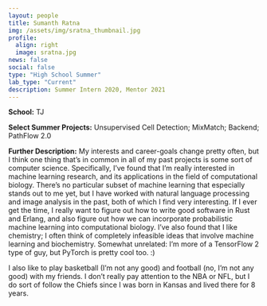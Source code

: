 ```yaml
---
layout: people
title: Sumanth Ratna
img: /assets/img/sratna_thumbnail.jpg
profile:
  align: right
  image: sratna.jpg
news: false
social: false
type: "High School Summer"
lab_type: "Current"
description: Summer Intern 2020, Mentor 2021
---
```


**School:** TJ

**Select Summer Projects:** Unsupervised Cell Detection; MixMatch; Backend; PathFlow 2.0

**Further Description:** My interests and career-goals change pretty often, but I think one thing that’s in common in all of my past projects is some sort of computer science. Specifically, I’ve found that I’m really interested in machine learning research, and its applications in the field of computational biology. There’s no particular subset of machine learning that especially stands out to me yet, but I have worked with natural language processing and image analysis in the past, both of which I find very interesting. If I ever get the time, I really want to figure out how to write good software in Rust and Erlang, and also figure out how we can incorporate probabilistic machine learning into computational biology. I’ve also found that I like chemistry; I often think of completely infeasible ideas that involve machine learning and biochemistry. Somewhat unrelated: I’m more of a TensorFlow 2 type of guy, but PyTorch is pretty cool too. :)


I also like to play basketball (I’m not any good) and football (no, I’m not any good) with my friends. I don’t really pay attention to the NBA or NFL, but I do sort of follow the Chiefs since I was born in Kansas and lived there for 8 years.
